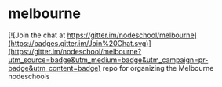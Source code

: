 # melbourne

[![Join the chat at https://gitter.im/nodeschool/melbourne](https://badges.gitter.im/Join%20Chat.svg)](https://gitter.im/nodeschool/melbourne?utm_source=badge&utm_medium=badge&utm_campaign=pr-badge&utm_content=badge)
repo for organizing the Melbourne nodeschools
